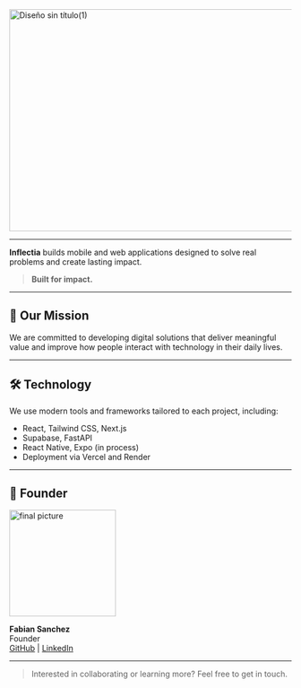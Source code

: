 
<img width="1584" height="396" alt="Diseño sin título(1)" src="https://github.com/user-attachments/assets/935dbb4b-0426-40f3-a8bc-08764ab674b2" />

---


**Inflectia** builds mobile and web applications designed to solve real problems and create lasting impact.

> **Built for impact.**

---

## 🚀 Our Mission

We are committed to developing digital solutions that deliver meaningful value and improve how people interact with technology in their daily lives.

---

## 🛠️ Technology

We use modern tools and frameworks tailored to each project, including:

- React, Tailwind CSS, Next.js
- Supabase, FastAPI  
- React Native, Expo (in process) 
- Deployment via Vercel and Render 

---

## 👤 Founder
<img width="190" height="190" alt="final picture" src="https://github.com/user-attachments/assets/d1bc7fd8-c69a-4035-93ca-3c92e0e1bce0" />

**Fabian Sanchez**  
Founder  
[GitHub](https://github.com/FabianSanchezD) | [LinkedIn](https://linkedin.com/in/fabiansanchezd)

---

> Interested in collaborating or learning more? Feel free to get in touch.
